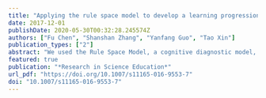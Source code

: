 ```yaml
---
title: "Applying the rule space model to develop a learning progression for thermochemistry"
date: 2017-12-01
publishDate: 2020-05-30T00:32:28.245574Z
authors: ["Fu Chen", "Shanshan Zhang", "Yanfang Guo", "Tao Xin"]
publication_types: ["2"]
abstract: "We used the Rule Space Model, a cognitive diagnostic model, to measure the learning progression for thermochemistry for senior high school students. We extracted five attributes and proposed their hierarchical relationships to model the construct of thermochemistry at four levels using a hypothesized learning progression. For this study, we developed 24 test items addressing the attributes of exothermic and endothermic reactions, chemical bonds and heat quantity change, reaction heat and enthalpy, thermochemical equations, and Hess’s law. The test was administered to a sample base of 694 senior high school students taught in 3 schools across 2 cities. Results based on the Rule Space Model analysis indicated that (1) the test items developed by the Rule Space Model were of high psychometric quality for good analysis of difficulties, discriminations, reliabilities, and validities; (2) the Rule Space Model analysis classified the students into seven different attribute mastery patterns; and (3) the initial hypothesized learning progression was modified by the attribute mastery patterns and the learning paths to be more precise and detailed."
featured: true
publication: "*Research in Science Education*"
url_pdf: "https://doi.org/10.1007/s11165-016-9553-7"
doi: "10.1007/s11165-016-9553-7"
---
```


